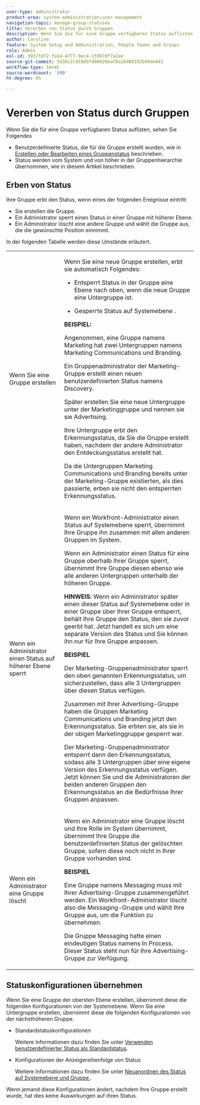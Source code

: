 ```yaml
---
user-type: administrator
product-area: system-administration;user-management
navigation-topic: manage-group-statuses
title: Vererben von Status durch Gruppen
description: Wenn Sie die für eine Gruppe verfügbaren Status auflisten, sehen Sie Folgendes
author: Caroline
feature: System Setup and Administration, People Teams and Groups
role: Admin
exl-id: 3937fd72-fa54-4777-9ec4-1f097df7a2ee
source-git-commit: 5d36c2c959dbfd00920eaf0a16409102b99de042
workflow-type: tm+mt
source-wordcount: '599'
ht-degree: 0%

---
```


# Vererben von Status durch Gruppen

Wenn Sie die für eine Gruppe verfügbaren Status auflisten, sehen Sie Folgendes

* Benutzerdefinierte Status, die für die Gruppe erstellt wurden, wie in [Erstellen oder Bearbeiten eines Gruppenstatus](../../../administration-and-setup/manage-groups/manage-group-statuses/create-or-edit-a-group-status.md) beschrieben.
* Status werden vom System und von höher in der Gruppenhierarchie übernommen, wie in diesem Artikel beschrieben.

## Erben von Status

Ihre Gruppe erbt den Status, wenn eines der folgenden Ereignisse eintritt:

* Sie erstellen die Gruppe.
* Ein Administrator sperrt einen Status in einer Gruppe mit höherer Ebene.
* Ein Administrator löscht eine andere Gruppe und wählt die Gruppe aus, die die gewünschte Position einnimmt.

In der folgenden Tabelle werden diese Umstände erläutert.

<table style="table-layout:auto"> 
 <col> 
 <col> 
 <tbody> 
  <tr> 
   <td role="rowheader">Wenn Sie eine Gruppe erstellen</td> 
   <td> <p>Wenn Sie eine neue Gruppe erstellen, erbt sie automatisch Folgendes:</p> 
    <ul> 
     <li>Entsperrt Status in der Gruppe eine Ebene nach oben, wenn die neue Gruppe eine Untergruppe ist.</li> 
    </ul> 
    <ul> 
     <li>Gesperrte Status auf Systemebene .</li> 
    </ul> 
     <b>BEISPIEL:</b></span></span> 
     <p>Angenommen, eine Gruppe namens Marketing hat zwei Untergruppen namens Marketing Communications und Branding.</p> 
     <p>Ein Gruppenadministrator der Marketing-Gruppe erstellt einen neuen benutzerdefinierten Status namens Discovery.</p> 
     <p>Später erstellen Sie eine neue Untergruppe unter der Marketinggruppe und nennen sie sie Advertising.</p> 
     <p>Ihre Untergruppe erbt den Erkennungsstatus, da Sie die Gruppe erstellt haben, nachdem der andere Administrator den Entdeckungsstatus erstellt hat.</p> 
     <p>Da die Untergruppen Marketing Communications und Branding bereits unter der Marketing-Gruppe existierten, als dies passierte, erben sie nicht den entsperrten Erkennungsstatus.</p> 
    </div> </td> 
  </tr> 
  <tr> 
   <td role="rowheader">Wenn ein Administrator einen Status auf höherer Ebene sperrt</td> 
   <td> <p>Wenn ein Workfront-Administrator einen Status auf Systemebene sperrt, übernimmt Ihre Gruppe ihn zusammen mit allen anderen Gruppen im System.</p> <p>Wenn ein Administrator einen Status für eine Gruppe oberhalb Ihrer Gruppe sperrt, übernimmt Ihre Gruppe diesen ebenso wie alle anderen Untergruppen unterhalb der höheren Gruppe.</p> <p><b>HINWEIS</b>: Wenn ein Administrator später einen dieser Status auf Systemebene oder in einer Gruppe über Ihrer Gruppe entsperrt, behält Ihre Gruppe den Status, den sie zuvor geerbt hat. Jetzt handelt es sich um eine separate Version des Status und Sie können ihn nur für Ihre Gruppe anpassen.</p> 
    <p><b>BEISPIEL</b></p>
    <p>Der Marketing-Gruppenadministrator sperrt den oben genannten Erkennungsstatus, um sicherzustellen, dass alle 3 Untergruppen über diesen Status verfügen.</p> 
    <p>Zusammen mit Ihrer Advertising-Gruppe haben die Gruppen Marketing Communications und Branding jetzt den Erkennungsstatus. Sie erbten sie, als sie in der obigen Marketinggruppe gesperrt war.</p> 
    <p>Der Marketing-Gruppenadministrator entsperrt dann den Erkennungsstatus, sodass alle 3 Untergruppen über eine eigene Version des Erkennungsstatus verfügen. Jetzt können Sie und die Administratoren der beiden anderen Gruppen den Erkennungsstatus an die Bedürfnisse Ihrer Gruppen anpassen.</p> 
  </td> 
  </tr> 
  <tr> 
   <td role="rowheader">Wenn ein Administrator eine Gruppe löscht</td> 
   <td> <p>Wenn ein Administrator eine Gruppe löscht und Ihre Rolle im System übernimmt, übernimmt Ihre Gruppe die benutzerdefinierten Status der gelöschten Gruppe, sofern diese noch nicht in Ihrer Gruppe vorhanden sind.</p> 
   <p><b>BEISPIEL </b></p>
     <p>Eine Gruppe namens Messaging muss mit Ihrer Advertising-Gruppe zusammengeführt werden. Ein Workfront-Administrator löscht also die Messaging-Gruppe und wählt Ihre Gruppe aus, um die Funktion zu übernehmen.</p> 
     <p>Die Gruppe Messaging hatte einen eindeutigen Status namens In Process. Dieser Status steht nun für Ihre Advertising-Gruppe zur Verfügung.</p> 
    </div> </td> 
  </tr> 
 </tbody> 
</table>

## Statuskonfigurationen übernehmen

Wenn Sie eine Gruppe der obersten Ebene erstellen, übernimmt diese die folgenden Konfigurationen von der Systemebene. Wenn Sie eine Untergruppe erstellen, übernimmt diese die folgenden Konfigurationen von der nächsthöheren Gruppe.

* Standardstatuskonfigurationen

  Weitere Informationen dazu finden Sie unter [Verwenden benutzerdefinierter Status als Standardstatus](../../../administration-and-setup/customize-workfront/creating-custom-status-and-priority-labels/use-custom-statuses-as-default-statuses.md).

* Konfigurationen der Anzeigereihenfolge von Status

  Weitere Informationen dazu finden Sie unter [Neuanordnen des Status auf Systemebene und Gruppe ](../../../administration-and-setup/customize-workfront/creating-custom-status-and-priority-labels/reorder-system-statuses.md).

Wenn jemand diese Konfigurationen ändert, nachdem Ihre Gruppe erstellt wurde, hat dies keine Auswirkungen auf ihren Status.
